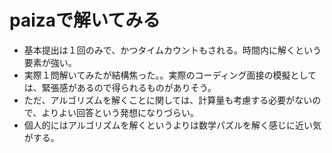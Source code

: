# paizaで解いてみる
- 基本提出は１回のみで、かつタイムカウントもされる。時間内に解くという要素が強い。
- 実際１問解いてみたが結構焦った。。実際のコーディング面接の模擬としては、緊張感があるので得られるものがありそう。
- ただ、アルゴリズムを解くことに関しては、計算量も考慮する必要がないので、よりよい回答という発想になりづらい。
- 個人的にはアルゴリズムを解くというよりは数学パズルを解く感じに近い気がする。
